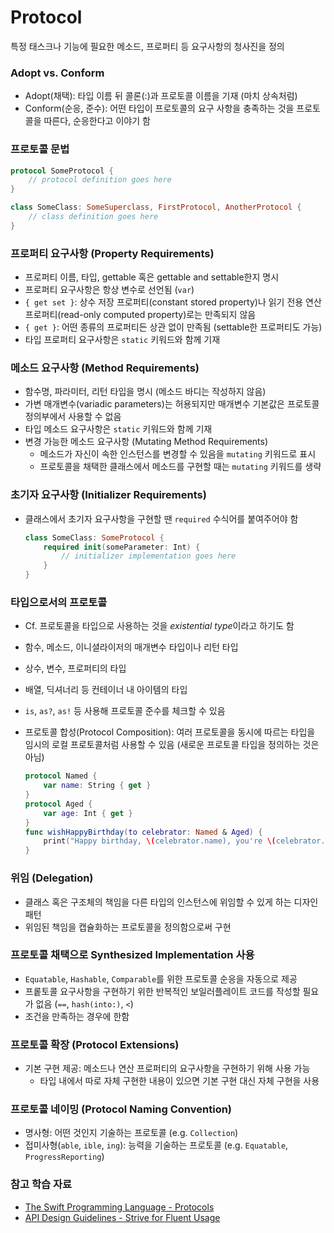 # Protocol

특정 태스크나 기능에 필요한 메소드, 프로퍼티 등 요구사항의 청사진을 정의

### Adopt vs. Conform

* Adopt(채택): 타입 이름 뒤 콜론(:)과 프로토콜 이름을 기재 (마치 상속처럼)
* Conform(순응, 준수): 어떤 타입이 프로토콜의 요구 사항을 충족하는 것을 프로토콜을 따른다, 순응한다고 이야기 함

### 프로토콜 문법

```swift
protocol SomeProtocol {
    // protocol definition goes here
}
```

```swift
class SomeClass: SomeSuperclass, FirstProtocol, AnotherProtocol {
    // class definition goes here
}
```

### 프로퍼티 요구사항 (Property Requirements)

* 프로퍼티 이름, 타입,  gettable 혹은 gettable and settable한지 명시
* 프로퍼티 요구사항은 항상 변수로 선언됨 (`var`)
* `{ get set }`: 상수 저장 프로퍼티(constant stored property)나 읽기 전용 연산 프로퍼티(read-only computed property)로는 만족되지 않음
* `{ get }`: 어떤 종류의 프로퍼티든 상관 없이 만족됨 (settable한 프로퍼티도 가능)
* 타입 프로퍼티 요구사항은 `static` 키워드와 함께 기재

### 메소드 요구사항 (Method Requirements)

* 함수명, 파라미터, 리턴 타입을 명시 (메소드 바디는 작성하지 않음)
* 가변 매개변수(variadic parameters)는 허용되지만 매개변수 기본값은 프로토콜 정의부에서 사용할 수 없음
* 타입 메소드 요구사항은 `static` 키워드와 함께 기재
* 변경 가능한 메소드 요구사항 (Mutating Method Requirements)
  * 메소드가 자신이 속한 인스턴스를 변경할 수 있음을 `mutating` 키워드로 표시
  * 프로토콜을 채택한 클래스에서 메소드를 구현할 때는  `mutating` 키워드를 생략

### 초기자 요구사항 (Initializer Requirements)

* 클래스에서 초기자 요구사항을 구현할 땐 `required` 수식어를 붙여주어야 함

  ```swift
  class SomeClass: SomeProtocol {
      required init(someParameter: Int) {
          // initializer implementation goes here
      }
  }
  ```

### 타입으로서의 프로토콜

* Cf. 프로토콜을 타입으로 사용하는 것을 *existential type*이라고 하기도 함

* 함수, 메소드, 이니셜라이저의 매개변수 타입이나 리턴 타입

* 상수, 변수, 프로퍼티의 타입

* 배열, 딕셔너리 등 컨테이너 내 아이템의 타입

* `is`, `as?`, `as!` 등 사용해 프로토콜 준수를 체크할 수 있음

* 프로토콜 합성(Protocol Composition): 여러 프로토콜을 동시에 따르는 타입을 임시의 로컬 프로토콜처럼 사용할 수 있음 (새로운 프로토콜 타입을 정의하는 것은 아님)

  ```swift
  protocol Named {
      var name: String { get }
  }
  protocol Aged {
      var age: Int { get }
  }
  func wishHappyBirthday(to celebrator: Named & Aged) {
      print("Happy birthday, \(celebrator.name), you're \(celebrator.age)!")
  }
  ```

### 위임 (Delegation)

* 클래스 혹은 구조체의 책임을 다른 타입의 인스턴스에 위임할 수 있게 하는 디자인 패턴
* 위임된 책임을 캡슐화하는 프로토콜을 정의함으로써 구현

### 프로토콜 채택으로 Synthesized Implementation 사용

* `Equatable`, `Hashable`, `Comparable`를 위한 프로토콜 순응을 자동으로 제공
* 프롵토콜 요구사항을 구현하기 위한 반복적인 보일러플레이트 코드를 작성할 필요가 없음 (`==`, `hash(into:)`, `<`)
* 조건을 만족하는 경우에 한함

### 프로토콜 확장 (Protocol Extensions)

* 기본 구현 제공: 메소드나 연산 프로퍼티의 요구사항을 구현하기 위해 사용 가능
  * 타입 내에서 따로 자체 구현한 내용이 있으면 기본 구현 대신 자체 구현을 사용

### 프로토콜 네이밍 (Protocol Naming Convention)

* 명사형: 어떤 것인지 기술하는 프로토콜 (e.g. `Collection`)
* 접미사형(`able`, `ible`, `ing`): 능력을 기술하는 프로토콜 (e.g. `Equatable`, `ProgressReporting`)

### 참고 학습 자료

* [The Swift Programming Language - Protocols](https://docs.swift.org/swift-book/LanguageGuide/Protocols.html)
* [API Design Guidelines - Strive for Fluent Usage](https://swift.org/documentation/api-design-guidelines/#strive-for-fluent-usage)
